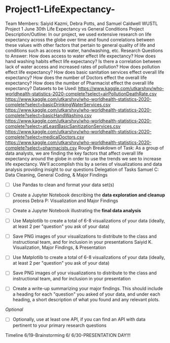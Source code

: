 # Project1-LifeExpectancy-
Team Members: Saiyid Kazmi, Debra Potts, and Samuel Caldwell
WUSTL Project 1
June 30th
Life Expectancy vs General Conditions
Project Description/Outline: 
In our project, we used extensive research on life expectancy across the globe over time and found correlations between these values with other factors that pertain to general quality of life and conditions such as access to water, handwashing, etc.
Research Questions to Answer:
How does access to water effect life expectancy?
How does hand washing habits effect life expectancy?
Is there a correlation between lack of water access and increased rates of pollution?
How does pollution effect life expectancy?
How does basic sanitation services effect overall life expectancy?
How does the number of Doctors effect the overall life expectancy?
How does the number of Pharmacist effect the overall life expectancy?
Datasets to be Used:
https://www.kaggle.com/utkarshxy/who-worldhealth-statistics-2020-complete?select=airPollutionDeathRate.csv
https://www.kaggle.com/utkarshxy/who-worldhealth-statistics-2020-complete?select=basicDrinkingWaterServices.csv
https://www.kaggle.com/utkarshxy/who-worldhealth-statistics-2020-complete?select=basicHandWashing.csv
https://www.kaggle.com/utkarshxy/who-worldhealth-statistics-2020-complete?select=atLeastBasicSanitizationServices.csv
https://www.kaggle.com/utkarshxy/who-worldhealth-statistics-2020-complete?select=medicalDoctors.csv
https://www.kaggle.com/utkarshxy/who-worldhealth-statistics-2020-complete?select=pharmacists.csv
Rough Breakdown of Task:
As a group of data analysts, we are finding the key factors that affect overall life expectancy around the globe in order to use the trends we see to increase life expectancy. We’ll accomplish this by a series of visualizations and data analysis providing insight to our questions
Delegation of Tasks
Samuel C:
Data Cleaning, General Coding, & Major Findings
* [ ] Use Pandas to clean and format your data set(s)
* [ ] Create a Jupyter Notebook describing the **data exploration and cleanup** process
Debra P:
Visualization and Major Findings
* [ ] Create a Jupyter Notebook illustrating the **final data analysis**
* [ ] Use Matplotlib to create a total of 6-8 visualizations of your data (ideally, at least 2 per "question" you ask of your data)
* [ ] Save PNG images of your visualizations to distribute to the class and instructional team, and for inclusion in your presentations
Saiyid K.
Visualization, Major Findings, & Presentation
* [ ] Use Matplotlib to create a total of 6-8 visualizations of your data (ideally, at least 2 per "question" you ask of your data)
* [ ] Save PNG images of your visualizations to distribute to the class and instructional team, and for inclusion in your presentation
* [ ] Create a write-up summarizing your major findings. This should include a heading for each "question" you asked of your data, and under each heading, a short description of what you found and any relevant plots.


*Optional*
* [ ] Optionally, use at least one API, if you can find an API with data pertinent to your primary research questions

Timeline
6/19-Brainstorming
6/
6/30-PRESENTATION DAY!!!
